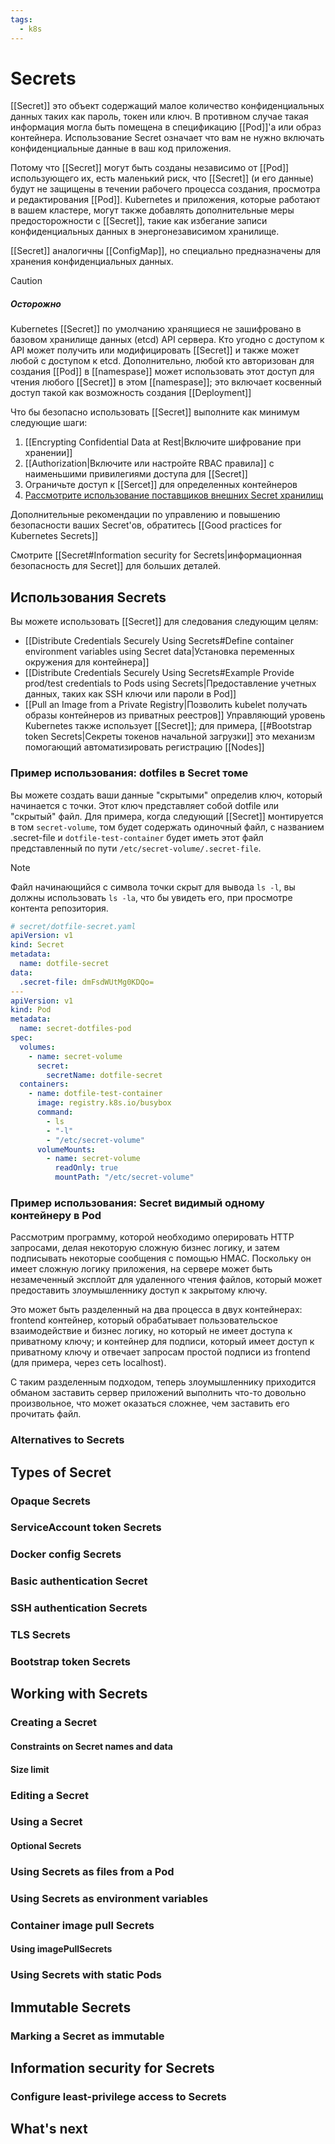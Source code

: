 ```yaml
---
tags:
  - k8s
---
```

# Secrets

[[Secret]] это объект содержащий малое количество конфиденциальных данных таких как пароль, токен или ключ. В противном случае такая информация могла быть помещена в спецификацию [[Pod]]'а или образ контейнера. Использование Secret означает что вам не нужно включать конфиденциальные данные в ваш код приложения.

Потому что [[Secret]] могут быть созданы независимо от [[Pod]] использующего их, есть маленький риск, что [[Secret]] (и его данные) будут не защищены в течении рабочего процесса создания, просмотра и редактирования [[Pod]]. Kubernetes и приложения, которые работают в вашем кластере, могут также добавлять дополнительные меры предосторожности с [[Secret]], такие как избегание записи конфиденциальных данных в энергонезависимом хранилище. 

[[Secret]] аналогичны [[ConfigMap]], но специально предназначены для хранения конфиденциальных данных. 

> [!CAUTION]
> ##### Осторожно
>Kubernetes [[Secret]] по умолчанию хранящиеся не зашифровано в базовом хранилище данных (etcd) API сервера. Кто угодно с доступом к API может получить или модифицировать [[Secret]] и также может любой с доступом к etcd. Дополнительно, любой кто авторизован для создания [[Pod]] в [[namespase]] может использовать этот доступ для чтения любого [[Secret]] в этом [[namespase]]; это включает косвенный доступ такой как возможность создания [[Deployment]] 
>
>Что бы  безопасно использовать [[Secret]] выполните как минимум следующие шаги:
>1. [[Encrypting Confidential Data at Rest|Включите шифрование при хранении]]
>2. [[Authorization|Включите или настройте RBAC правила]] с наименьшими привилегиями доступа для [[Secret]]
>3. Ограничьте доступ к [[Sercet]] для определенных контейнеров
>4. [Рассмотрите использование поставщиков внешних Secret хранилищ](https://secrets-store-csi-driver.sigs.k8s.io/concepts.html#provider-for-the-secrets-store-csi-driver)
>
>Дополнительные рекомендации по управлению и повышению безопасности ваших Secret'ов, обратитесь [[Good practices for Kubernetes Secrets]]

Смотрите [[Secret#Information security for Secrets|информационная безопасность для Secret]] для больших деталей.

## Использования Secrets

Вы можете использовать [[Secret]] для следования следующим целям:
- [[Distribute Credentials Securely Using Secrets#Define container environment variables using Secret data|Установка переменных окружения для контейнера]]
- [[Distribute Credentials Securely Using Secrets#Example Provide prod/test credentials to Pods using Secrets|Предоставление учетных данных, таких как SSH ключи или пароли в Pod]]
- [[Pull an Image from a Private Registry|Позволить kubelet получать образы контейнеров из приватных  реестров]]
Управляющий уровень Kubernetes также использует [[Secret]]; для примера, [[#Bootstrap token Secrets|Секреты токенов начальной загрузки]] это механизм помогающий автоматизировать регистрацию [[Nodes]]

### Пример использования: dotfiles в Secret томе

Вы можете создать ваши данные "скрытыми" определив ключ, который начинается с точки. Этот ключ представляет собой dotfile или "скрытый" файл. Для примера, когда следующий [[Secret]] монтируется в том `secret-volume`, том будет содержать одиночный файл, с названием .secret-file и `dotfile-test-container` будет иметь этот файл представленный по пути `/etc/secret-volume/.secret-file`. 

> [!NOTE]
>  Файл начинающийся с символа точки скрыт для вывода `ls -l`, вы должны использовать `ls -la`, что бы увидеть его, при просмотре контента репозитория.

```  yaml
# secret/dotfile-secret.yaml
apiVersion: v1
kind: Secret
metadata:
  name: dotfile-secret
data:
  .secret-file: dmFsdWUtMg0KDQo=
---
apiVersion: v1
kind: Pod
metadata:
  name: secret-dotfiles-pod
spec:
  volumes:
    - name: secret-volume
      secret:
        secretName: dotfile-secret
  containers:
    - name: dotfile-test-container
      image: registry.k8s.io/busybox
      command:
        - ls
        - "-l"
        - "/etc/secret-volume"
      volumeMounts:
        - name: secret-volume
          readOnly: true
          mountPath: "/etc/secret-volume"
```


### Пример использования: Secret видимый одному контейнеру в Pod

Рассмотрим программу, которой необходимо оперировать HTTP запросами, делая некоторую сложную бизнес логику, и затем подписывать некоторые сообщения с помощью HMAC. Поскольку он имеет сложную логику приложения, на сервере может быть незамеченный эксплойт для удаленного чтения файлов, который может предоставить злоумышленнику доступ к закрытому ключу.

Это может быть разделенный на два процесса в двух контейнерах: frontend контейнер, который обрабатывает пользовательское взаимодействие и бизнес логику, но который не имеет доступа к приватному ключу; и контейнер для подписи, который имеет доступ к приватному ключу и отвечает запросам простой подписи из frontend (для примера, через сеть localhost).

С таким разделенным подходом, теперь злоумышленнику приходится обманом заставить сервер приложений выполнить что-то довольно произвольное, что может оказаться сложнее, чем заставить его прочитать файл.
### Alternatives to Secrets
## Types of Secret
### Opaque Secrets
### ServiceAccount token Secrets
### Docker config Secrets
### Basic authentication Secret
### SSH authentication Secrets
### TLS Secrets
### Bootstrap token Secrets
## Working with Secrets
### Creating a Secret
#### Constraints on Secret names and data
#### Size limit
### Editing a Secret
### Using a Secret
#### Optional Secrets
### Using Secrets as files from a Pod
### Using Secrets as environment variables
### Container image pull Secrets
#### Using imagePullSecrets
### Using Secrets with static Pods
## Immutable Secrets
### Marking a Secret as immutable
## Information security for Secrets
### Configure least-privilege access to Secrets
## What's next



